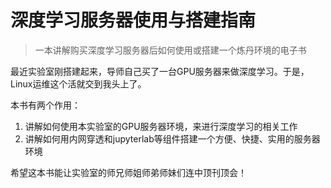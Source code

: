 # 深度学习服务器使用与搭建指南

> 一本讲解购买深度学习服务器后如何使用或搭建一个炼丹环境的电子书

最近实验室刚搭建起来，导师自己买了一台GPU服务器来做深度学习。于是，Linux运维这个活就交到我头上了。

本书有两个作用：

1. 讲解如何使用本实验室的GPU服务器环境，来进行深度学习的相关工作
2. 讲解如何用内网穿透和jupyterlab等组件搭建一个方便、快捷、实用的服务器环境

希望这本书能让实验室的师兄师姐师弟师妹们连中顶刊顶会！
